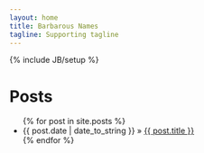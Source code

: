 ```yaml
---
layout: home
title: Barbarous Names
tagline: Supporting tagline
---
```

{% include JB/setup %}
    
# Posts

<ul class="posts">
  {% for post in site.posts %}
    <li><span>{{ post.date | date_to_string }}</span> &raquo; <a href="{{ BASE_PATH }}{{ post.url }}">{{ post.title }}</a></li>
  {% endfor %}
</ul>




